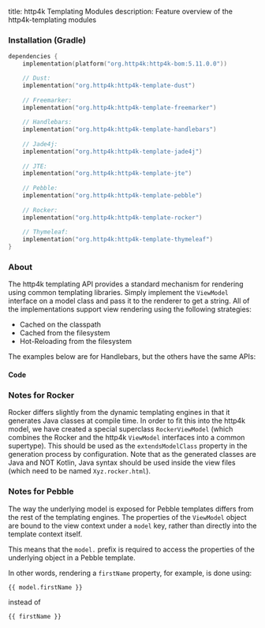 title: http4k Templating Modules
description: Feature overview of the http4k-templating modules

### Installation (Gradle)

```kotlin
dependencies {
    implementation(platform("org.http4k:http4k-bom:5.11.0.0"))

    // Dust: 
    implementation("org.http4k:http4k-template-dust")
    
    // Freemarker: 
    implementation("org.http4k:http4k-template-freemarker")
    
    // Handlebars: 
    implementation("org.http4k:http4k-template-handlebars")
    
    // Jade4j: 
    implementation("org.http4k:http4k-template-jade4j")
    
    // JTE: 
    implementation("org.http4k:http4k-template-jte")
    
    // Pebble: 
    implementation("org.http4k:http4k-template-pebble")
    
    // Rocker: 
    implementation("org.http4k:http4k-template-rocker")
    
    // Thymeleaf: 
    implementation("org.http4k:http4k-template-thymeleaf")
}
```

### About
The http4k templating API provides a standard mechanism for rendering using common templating libraries. Simply implement the `ViewModel` interface on a model class and pass it to the renderer to get a string. All of the implementations support view rendering using the following strategies:

* Cached on the classpath
* Cached from the filesystem
* Hot-Reloading from the filesystem

The examples below are for Handlebars, but the others have the same APIs:

#### Code  [<img class="octocat"/>](https://github.com/http4k/http4k/blob/master/src/docs/guide/reference/templating/example.kt)

<script src="https://gist-it.appspot.com/https://github.com/http4k/http4k/blob/master/src/docs/guide/reference/templating/example.kt"></script>

### Notes for Rocker
Rocker differs slightly from the dynamic templating engines in that it generates Java classes at compile time. In order to fit this into the http4k model, we have created a special superclass `RockerViewModel` (which combines the Rocker and the http4k `ViewModel` interfaces into a common supertype). This should be used as the `extendsModelClass` property in the generation process by configuration. Note that as the generated classes are Java and NOT Kotlin, Java syntax should be used inside the view files (which need to be named `Xyz.rocker.html`).

### Notes for Pebble
The way the underlying model is exposed for Pebble templates differs from the rest of the templating engines.
The properties of the `ViewModel` object are bound to the view context under a `model` key, rather than directly into the template context itself.  

This means that the `model.` prefix is required to access the properties of the underlying object in a Pebble template.

In other words, rendering a `firstName` property, for example, is done using:
```
{{ model.firstName }}
```
instead of 
```
{{ firstName }}
```

[http4k]: https://http4k.org
